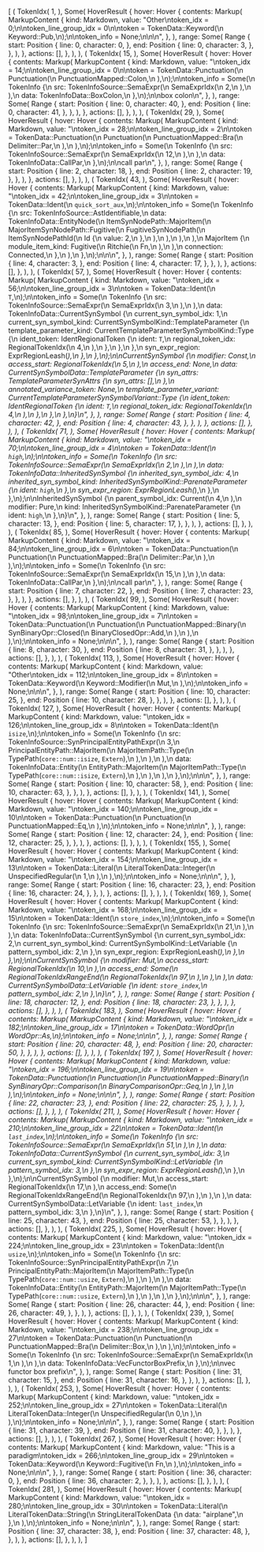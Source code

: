 [
    (
        TokenIdx(
            1,
        ),
        Some(
            HoverResult {
                hover: Hover {
                    contents: Markup(
                        MarkupContent {
                            kind: Markdown,
                            value: "Other\ntoken_idx = 0;\n\ntoken_line_group_idx = 0\n\ntoken = TokenData::Keyword(\n    Keyword::Pub,\n);\n\ntoken_info = None;\n\n\n",
                        },
                    ),
                    range: Some(
                        Range {
                            start: Position {
                                line: 0,
                                character: 0,
                            },
                            end: Position {
                                line: 0,
                                character: 3,
                            },
                        },
                    ),
                },
                actions: [],
            },
        ),
    ),
    (
        TokenIdx(
            15,
        ),
        Some(
            HoverResult {
                hover: Hover {
                    contents: Markup(
                        MarkupContent {
                            kind: Markdown,
                            value: "\ntoken_idx = 14;\n\ntoken_line_group_idx = 0\n\ntoken = TokenData::Punctuation(\n    Punctuation(\n        PunctuationMapped::Colon,\n    ),\n);\n\ntoken_info = Some(\n    TokenInfo {\n        src: TokenInfoSource::SemaExpr(\n            SemaExprIdx(\n                2,\n            ),\n        ),\n        data: TokenInfoData::BoxColon,\n    },\n);\n\nbox colon\n",
                        },
                    ),
                    range: Some(
                        Range {
                            start: Position {
                                line: 0,
                                character: 40,
                            },
                            end: Position {
                                line: 0,
                                character: 41,
                            },
                        },
                    ),
                },
                actions: [],
            },
        ),
    ),
    (
        TokenIdx(
            29,
        ),
        Some(
            HoverResult {
                hover: Hover {
                    contents: Markup(
                        MarkupContent {
                            kind: Markdown,
                            value: "\ntoken_idx = 28;\n\ntoken_line_group_idx = 2\n\ntoken = TokenData::Punctuation(\n    Punctuation(\n        PunctuationMapped::Bra(\n            Delimiter::Par,\n        ),\n    ),\n);\n\ntoken_info = Some(\n    TokenInfo {\n        src: TokenInfoSource::SemaExpr(\n            SemaExprIdx(\n                12,\n            ),\n        ),\n        data: TokenInfoData::CallPar,\n    },\n);\n\ncall par\n",
                        },
                    ),
                    range: Some(
                        Range {
                            start: Position {
                                line: 2,
                                character: 18,
                            },
                            end: Position {
                                line: 2,
                                character: 19,
                            },
                        },
                    ),
                },
                actions: [],
            },
        ),
    ),
    (
        TokenIdx(
            43,
        ),
        Some(
            HoverResult {
                hover: Hover {
                    contents: Markup(
                        MarkupContent {
                            kind: Markdown,
                            value: "\ntoken_idx = 42;\n\ntoken_line_group_idx = 3\n\ntoken = TokenData::Ident(\n    `quick_sort_aux`,\n);\n\ntoken_info = Some(\n    TokenInfo {\n        src: TokenInfoSource::AstIdentifiable,\n        data: TokenInfoData::EntityNode(\n            ItemSynNodePath::MajorItem(\n                MajorItemSynNodePath::Fugitive(\n                    FugitiveSynNodePath(\n                        ItemSynNodePathId(\n                            Id {\n                                value: 2,\n                            },\n                        ),\n                    ),\n                ),\n            ),\n            MajorItem {\n                module_item_kind: Fugitive(\n                    Ritchie(\n                        Fn,\n                    ),\n                ),\n                connection: Connected,\n            },\n        ),\n    },\n);\n\n\n",
                        },
                    ),
                    range: Some(
                        Range {
                            start: Position {
                                line: 4,
                                character: 3,
                            },
                            end: Position {
                                line: 4,
                                character: 17,
                            },
                        },
                    ),
                },
                actions: [],
            },
        ),
    ),
    (
        TokenIdx(
            57,
        ),
        Some(
            HoverResult {
                hover: Hover {
                    contents: Markup(
                        MarkupContent {
                            kind: Markdown,
                            value: "\ntoken_idx = 56;\n\ntoken_line_group_idx = 3\n\ntoken = TokenData::Ident(\n    `T`,\n);\n\ntoken_info = Some(\n    TokenInfo {\n        src: TokenInfoSource::SemaExpr(\n            SemaExprIdx(\n                3,\n            ),\n        ),\n        data: TokenInfoData::CurrentSynSymbol {\n            current_syn_symbol_idx: 1,\n            current_syn_symbol_kind: CurrentSynSymbolKind::TemplateParameter {\n                template_parameter_kind: CurrentTemplateParameterSynSymbolKind::Type {\n                    ident_token: IdentRegionalToken {\n                        ident: `T`,\n                        regional_token_idx: RegionalTokenIdx(\n                            4,\n                        ),\n                    },\n                },\n            },\n            syn_expr_region: ExprRegionLeash(_),\n        },\n    },\n);\n\nCurrentSynSymbol {\n    modifier: Const,\n    access_start: RegionalTokenIdx(\n        5,\n    ),\n    access_end: None,\n    data: CurrentSynSymbolData::TemplateParameter {\n        syn_attrs: TemplateParameterSynAttrs {\n            syn_attrs: [],\n        },\n        annotated_variance_token: None,\n        template_parameter_variant: CurrentTemplateParameterSynSymbolVariant::Type {\n            ident_token: IdentRegionalToken {\n                ident: `T`,\n                regional_token_idx: RegionalTokenIdx(\n                    4,\n                ),\n            },\n        },\n    },\n}\n",
                        },
                    ),
                    range: Some(
                        Range {
                            start: Position {
                                line: 4,
                                character: 42,
                            },
                            end: Position {
                                line: 4,
                                character: 43,
                            },
                        },
                    ),
                },
                actions: [],
            },
        ),
    ),
    (
        TokenIdx(
            71,
        ),
        Some(
            HoverResult {
                hover: Hover {
                    contents: Markup(
                        MarkupContent {
                            kind: Markdown,
                            value: "\ntoken_idx = 70;\n\ntoken_line_group_idx = 4\n\ntoken = TokenData::Ident(\n    `high`,\n);\n\ntoken_info = Some(\n    TokenInfo {\n        src: TokenInfoSource::SemaExpr(\n            SemaExprIdx(\n                2,\n            ),\n        ),\n        data: TokenInfoData::InheritedSynSymbol {\n            inherited_syn_symbol_idx: 4,\n            inherited_syn_symbol_kind: InheritedSynSymbolKind::ParenateParameter {\n                ident: `high`,\n            },\n            syn_expr_region: ExprRegionLeash(_),\n        },\n    },\n);\n\nInheritedSynSymbol {\n    parent_symbol_idx: Current(\n        4,\n    ),\n    modifier: Pure,\n    kind: InheritedSynSymbolKind::ParenateParameter {\n        ident: `high`,\n    },\n}\n",
                        },
                    ),
                    range: Some(
                        Range {
                            start: Position {
                                line: 5,
                                character: 13,
                            },
                            end: Position {
                                line: 5,
                                character: 17,
                            },
                        },
                    ),
                },
                actions: [],
            },
        ),
    ),
    (
        TokenIdx(
            85,
        ),
        Some(
            HoverResult {
                hover: Hover {
                    contents: Markup(
                        MarkupContent {
                            kind: Markdown,
                            value: "\ntoken_idx = 84;\n\ntoken_line_group_idx = 6\n\ntoken = TokenData::Punctuation(\n    Punctuation(\n        PunctuationMapped::Bra(\n            Delimiter::Par,\n        ),\n    ),\n);\n\ntoken_info = Some(\n    TokenInfo {\n        src: TokenInfoSource::SemaExpr(\n            SemaExprIdx(\n                15,\n            ),\n        ),\n        data: TokenInfoData::CallPar,\n    },\n);\n\ncall par\n",
                        },
                    ),
                    range: Some(
                        Range {
                            start: Position {
                                line: 7,
                                character: 22,
                            },
                            end: Position {
                                line: 7,
                                character: 23,
                            },
                        },
                    ),
                },
                actions: [],
            },
        ),
    ),
    (
        TokenIdx(
            99,
        ),
        Some(
            HoverResult {
                hover: Hover {
                    contents: Markup(
                        MarkupContent {
                            kind: Markdown,
                            value: "\ntoken_idx = 98;\n\ntoken_line_group_idx = 7\n\ntoken = TokenData::Punctuation(\n    Punctuation(\n        PunctuationMapped::Binary(\n            SynBinaryOpr::Closed(\n                BinaryClosedOpr::Add,\n            ),\n        ),\n    ),\n);\n\ntoken_info = None;\n\n\n",
                        },
                    ),
                    range: Some(
                        Range {
                            start: Position {
                                line: 8,
                                character: 30,
                            },
                            end: Position {
                                line: 8,
                                character: 31,
                            },
                        },
                    ),
                },
                actions: [],
            },
        ),
    ),
    (
        TokenIdx(
            113,
        ),
        Some(
            HoverResult {
                hover: Hover {
                    contents: Markup(
                        MarkupContent {
                            kind: Markdown,
                            value: "Other\ntoken_idx = 112;\n\ntoken_line_group_idx = 8\n\ntoken = TokenData::Keyword(\n    Keyword::Modifier(\n        Mut,\n    ),\n);\n\ntoken_info = None;\n\n\n",
                        },
                    ),
                    range: Some(
                        Range {
                            start: Position {
                                line: 10,
                                character: 25,
                            },
                            end: Position {
                                line: 10,
                                character: 28,
                            },
                        },
                    ),
                },
                actions: [],
            },
        ),
    ),
    (
        TokenIdx(
            127,
        ),
        Some(
            HoverResult {
                hover: Hover {
                    contents: Markup(
                        MarkupContent {
                            kind: Markdown,
                            value: "\ntoken_idx = 126;\n\ntoken_line_group_idx = 8\n\ntoken = TokenData::Ident(\n    `isize`,\n);\n\ntoken_info = Some(\n    TokenInfo {\n        src: TokenInfoSource::SynPrincipalEntityPathExpr(\n            3,\n            PrincipalEntityPath::MajorItem(\n                MajorItemPath::Type(\n                    TypePath(`core::num::isize`, `Extern`),\n                ),\n            ),\n        ),\n        data: TokenInfoData::Entity(\n            EntityPath::MajorItem(\n                MajorItemPath::Type(\n                    TypePath(`core::num::isize`, `Extern`),\n                ),\n            ),\n        ),\n    },\n);\n\n\n",
                        },
                    ),
                    range: Some(
                        Range {
                            start: Position {
                                line: 10,
                                character: 58,
                            },
                            end: Position {
                                line: 10,
                                character: 63,
                            },
                        },
                    ),
                },
                actions: [],
            },
        ),
    ),
    (
        TokenIdx(
            141,
        ),
        Some(
            HoverResult {
                hover: Hover {
                    contents: Markup(
                        MarkupContent {
                            kind: Markdown,
                            value: "\ntoken_idx = 140;\n\ntoken_line_group_idx = 10\n\ntoken = TokenData::Punctuation(\n    Punctuation(\n        PunctuationMapped::Eq,\n    ),\n);\n\ntoken_info = None;\n\n\n",
                        },
                    ),
                    range: Some(
                        Range {
                            start: Position {
                                line: 12,
                                character: 24,
                            },
                            end: Position {
                                line: 12,
                                character: 25,
                            },
                        },
                    ),
                },
                actions: [],
            },
        ),
    ),
    (
        TokenIdx(
            155,
        ),
        Some(
            HoverResult {
                hover: Hover {
                    contents: Markup(
                        MarkupContent {
                            kind: Markdown,
                            value: "\ntoken_idx = 154;\n\ntoken_line_group_idx = 13\n\ntoken = TokenData::Literal(\n    LiteralTokenData::Integer(\n        UnspecifiedRegular(\n            1,\n        ),\n    ),\n);\n\ntoken_info = None;\n\n\n",
                        },
                    ),
                    range: Some(
                        Range {
                            start: Position {
                                line: 16,
                                character: 23,
                            },
                            end: Position {
                                line: 16,
                                character: 24,
                            },
                        },
                    ),
                },
                actions: [],
            },
        ),
    ),
    (
        TokenIdx(
            169,
        ),
        Some(
            HoverResult {
                hover: Hover {
                    contents: Markup(
                        MarkupContent {
                            kind: Markdown,
                            value: "\ntoken_idx = 168;\n\ntoken_line_group_idx = 15\n\ntoken = TokenData::Ident(\n    `store_index`,\n);\n\ntoken_info = Some(\n    TokenInfo {\n        src: TokenInfoSource::SemaExpr(\n            SemaExprIdx(\n                21,\n            ),\n        ),\n        data: TokenInfoData::CurrentSynSymbol {\n            current_syn_symbol_idx: 2,\n            current_syn_symbol_kind: CurrentSynSymbolKind::LetVariable {\n                pattern_symbol_idx: 2,\n            },\n            syn_expr_region: ExprRegionLeash(_),\n        },\n    },\n);\n\nCurrentSynSymbol {\n    modifier: Mut,\n    access_start: RegionalTokenIdx(\n        10,\n    ),\n    access_end: Some(\n        RegionalTokenIdxRangeEnd(\n            RegionalTokenIdx(\n                97,\n            ),\n        ),\n    ),\n    data: CurrentSynSymbolData::LetVariable {\n        ident: `store_index`,\n        pattern_symbol_idx: 2,\n    },\n}\n",
                        },
                    ),
                    range: Some(
                        Range {
                            start: Position {
                                line: 18,
                                character: 12,
                            },
                            end: Position {
                                line: 18,
                                character: 23,
                            },
                        },
                    ),
                },
                actions: [],
            },
        ),
    ),
    (
        TokenIdx(
            183,
        ),
        Some(
            HoverResult {
                hover: Hover {
                    contents: Markup(
                        MarkupContent {
                            kind: Markdown,
                            value: "\ntoken_idx = 182;\n\ntoken_line_group_idx = 17\n\ntoken = TokenData::WordOpr(\n    WordOpr::As,\n);\n\ntoken_info = None;\n\n\n",
                        },
                    ),
                    range: Some(
                        Range {
                            start: Position {
                                line: 20,
                                character: 48,
                            },
                            end: Position {
                                line: 20,
                                character: 50,
                            },
                        },
                    ),
                },
                actions: [],
            },
        ),
    ),
    (
        TokenIdx(
            197,
        ),
        Some(
            HoverResult {
                hover: Hover {
                    contents: Markup(
                        MarkupContent {
                            kind: Markdown,
                            value: "\ntoken_idx = 196;\n\ntoken_line_group_idx = 19\n\ntoken = TokenData::Punctuation(\n    Punctuation(\n        PunctuationMapped::Binary(\n            SynBinaryOpr::Comparison(\n                BinaryComparisonOpr::Geq,\n            ),\n        ),\n    ),\n);\n\ntoken_info = None;\n\n\n",
                        },
                    ),
                    range: Some(
                        Range {
                            start: Position {
                                line: 22,
                                character: 23,
                            },
                            end: Position {
                                line: 22,
                                character: 25,
                            },
                        },
                    ),
                },
                actions: [],
            },
        ),
    ),
    (
        TokenIdx(
            211,
        ),
        Some(
            HoverResult {
                hover: Hover {
                    contents: Markup(
                        MarkupContent {
                            kind: Markdown,
                            value: "\ntoken_idx = 210;\n\ntoken_line_group_idx = 22\n\ntoken = TokenData::Ident(\n    `last_index`,\n);\n\ntoken_info = Some(\n    TokenInfo {\n        src: TokenInfoSource::SemaExpr(\n            SemaExprIdx(\n                51,\n            ),\n        ),\n        data: TokenInfoData::CurrentSynSymbol {\n            current_syn_symbol_idx: 3,\n            current_syn_symbol_kind: CurrentSynSymbolKind::LetVariable {\n                pattern_symbol_idx: 3,\n            },\n            syn_expr_region: ExprRegionLeash(_),\n        },\n    },\n);\n\nCurrentSynSymbol {\n    modifier: Mut,\n    access_start: RegionalTokenIdx(\n        17,\n    ),\n    access_end: Some(\n        RegionalTokenIdxRangeEnd(\n            RegionalTokenIdx(\n                97,\n            ),\n        ),\n    ),\n    data: CurrentSynSymbolData::LetVariable {\n        ident: `last_index`,\n        pattern_symbol_idx: 3,\n    },\n}\n",
                        },
                    ),
                    range: Some(
                        Range {
                            start: Position {
                                line: 25,
                                character: 43,
                            },
                            end: Position {
                                line: 25,
                                character: 53,
                            },
                        },
                    ),
                },
                actions: [],
            },
        ),
    ),
    (
        TokenIdx(
            225,
        ),
        Some(
            HoverResult {
                hover: Hover {
                    contents: Markup(
                        MarkupContent {
                            kind: Markdown,
                            value: "\ntoken_idx = 224;\n\ntoken_line_group_idx = 23\n\ntoken = TokenData::Ident(\n    `usize`,\n);\n\ntoken_info = Some(\n    TokenInfo {\n        src: TokenInfoSource::SynPrincipalEntityPathExpr(\n            7,\n            PrincipalEntityPath::MajorItem(\n                MajorItemPath::Type(\n                    TypePath(`core::num::usize`, `Extern`),\n                ),\n            ),\n        ),\n        data: TokenInfoData::Entity(\n            EntityPath::MajorItem(\n                MajorItemPath::Type(\n                    TypePath(`core::num::usize`, `Extern`),\n                ),\n            ),\n        ),\n    },\n);\n\n\n",
                        },
                    ),
                    range: Some(
                        Range {
                            start: Position {
                                line: 26,
                                character: 44,
                            },
                            end: Position {
                                line: 26,
                                character: 49,
                            },
                        },
                    ),
                },
                actions: [],
            },
        ),
    ),
    (
        TokenIdx(
            239,
        ),
        Some(
            HoverResult {
                hover: Hover {
                    contents: Markup(
                        MarkupContent {
                            kind: Markdown,
                            value: "\ntoken_idx = 238;\n\ntoken_line_group_idx = 27\n\ntoken = TokenData::Punctuation(\n    Punctuation(\n        PunctuationMapped::Bra(\n            Delimiter::Box,\n        ),\n    ),\n);\n\ntoken_info = Some(\n    TokenInfo {\n        src: TokenInfoSource::SemaExpr(\n            SemaExprIdx(\n                1,\n            ),\n        ),\n        data: TokenInfoData::VecFunctorBoxPrefix,\n    },\n);\n\nvec functor box prefix\n",
                        },
                    ),
                    range: Some(
                        Range {
                            start: Position {
                                line: 31,
                                character: 15,
                            },
                            end: Position {
                                line: 31,
                                character: 16,
                            },
                        },
                    ),
                },
                actions: [],
            },
        ),
    ),
    (
        TokenIdx(
            253,
        ),
        Some(
            HoverResult {
                hover: Hover {
                    contents: Markup(
                        MarkupContent {
                            kind: Markdown,
                            value: "\ntoken_idx = 252;\n\ntoken_line_group_idx = 27\n\ntoken = TokenData::Literal(\n    LiteralTokenData::Integer(\n        UnspecifiedRegular(\n            0,\n        ),\n    ),\n);\n\ntoken_info = None;\n\n\n",
                        },
                    ),
                    range: Some(
                        Range {
                            start: Position {
                                line: 31,
                                character: 39,
                            },
                            end: Position {
                                line: 31,
                                character: 40,
                            },
                        },
                    ),
                },
                actions: [],
            },
        ),
    ),
    (
        TokenIdx(
            267,
        ),
        Some(
            HoverResult {
                hover: Hover {
                    contents: Markup(
                        MarkupContent {
                            kind: Markdown,
                            value: "This is a paradigm\ntoken_idx = 266;\n\ntoken_line_group_idx = 29\n\ntoken = TokenData::Keyword(\n    Keyword::Fugitive(\n        Fn,\n    ),\n);\n\ntoken_info = None;\n\n\n",
                        },
                    ),
                    range: Some(
                        Range {
                            start: Position {
                                line: 36,
                                character: 0,
                            },
                            end: Position {
                                line: 36,
                                character: 2,
                            },
                        },
                    ),
                },
                actions: [],
            },
        ),
    ),
    (
        TokenIdx(
            281,
        ),
        Some(
            HoverResult {
                hover: Hover {
                    contents: Markup(
                        MarkupContent {
                            kind: Markdown,
                            value: "\ntoken_idx = 280;\n\ntoken_line_group_idx = 30\n\ntoken = TokenData::Literal(\n    LiteralTokenData::String(\n        StringLiteralTokenData {\n            data: \"airplane\",\n        },\n    ),\n);\n\ntoken_info = None;\n\n\n",
                        },
                    ),
                    range: Some(
                        Range {
                            start: Position {
                                line: 37,
                                character: 38,
                            },
                            end: Position {
                                line: 37,
                                character: 48,
                            },
                        },
                    ),
                },
                actions: [],
            },
        ),
    ),
]